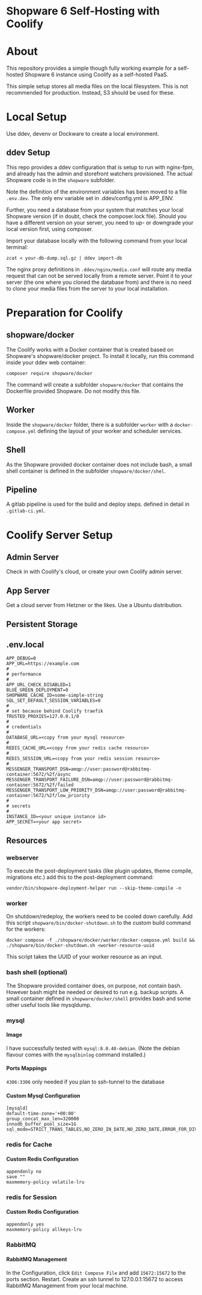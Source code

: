 Shopware 6 Self-Hosting with Coolify
====================================
# About
This repository provides a simple though fully working example
for a self-hosted Shopware 6 instance using Coolify as a self-hosted 
PaaS.

This simple setup stores all media files on the local filesystem.
This is not recommended for production. Instead, S3 should be used
for these.

# Local Setup
Use ddev, devenv or Dockware to create a local environment.

## ddev Setup
This repo provides a ddev configuration that is setup to run with
nginx-fpm, and already has the admin and storefront watchers
provisioned. The actual Shopware code is in the `shopware`
subfolder.

Note the definition of the environment variables has been moved
to a file `.env.dev`. The only env variable set in .ddev/config.yml
is APP_ENV.

Further, you need a database from your system that matches your
local Shopware version (if in doubt, check the composer.lock file).
Should you have a different version on your server, you need to
up- or downgrade your local version first, using composer.

Import your database locally with the following command from your
local terminal:

`zcat < your-db-dump.sql.gz | ddev import-db` 

The nginx proxy definitions in `.ddev/nginx/media.conf` will route
any media request that can not be served locally from a remote
server. Point it to your server 
(the one where you cloned the database from) and there is no need
to clone your media files from the server to your local installation.

# Preparation for Coolify
## shopware/docker
The Coolify works with a Docker container that is created based
on Shopware's shopware/docker project. To install it locally,
run this command inside your ddev web container:

`composer require shopware/docker`

The command will create a subfolder `shopware/docker` that contains
the Dockerfile provided Shopware. Do not modify this file.

## Worker
Inside the `shopware/docker` folder, there is a subfolder `worker`
with a `docker-compose.yml` defining the layout of your worker and
scheduler services.

## Shell
As the Shopware provided docker container does not include bash,
a small shell container is defined in the subfolder 
`shopware/docker/shel`.

## Pipeline
A gitlab pipeline is used for the build and deploy steps. defined
in detail in `.gitlab-ci.yml`.

# Coolify Server Setup
## Admin Server
Check in with Coolify's cloud, or create your own Coolify admin server.
## App Server
Get a cloud server from Hetzner or the likes. Use a Ubuntu distribution.

## Persistent Storage
## .env.local
```dotenv
APP_DEBUG=0
APP_URL=https://example.com
#
# performance
#
APP_URL_CHECK_DISABLED=1
BLUE_GREEN_DEPLOYMENT=0
SHOPWARE_CACHE_ID=some-simple-string
SQL_SET_DEFAULT_SESSION_VARIABLES=0
#
# set because behind Coolify traefik
TRUSTED_PROXIES=127.0.0.1/0
#
# credentials
#
DATABASE_URL=<copy from your mysql resource>
#
REDIS_CACHE_URL=<copy from your redis cache resource>
#
REDIS_SESSION_URL=<copy from your redis session resource>
#
MESSENGER_TRANSPORT_DSN=amqp://user:password@rabbitmq-container:5672/%2f/async
MESSENGER_TRANSPORT_FAILURE_DSN=amqp://user:password@rabbitmq-container:5672/%2f/failed
MESSENGER_TRANSPORT_LOW_PRIORITY_DSN=amqp://user:password@rabbitmq-container:5672/%2f/low_priority
#
# secrets
#
INSTANCE_ID=<your unique instance id>
APP_SECRET=<your app secret>
```
## Resources
### webserver
To execute the post-deployment tasks (like plugin updates, theme compile, migrations etc.) add this to the 
post-deployment command:

`vendor/bin/shopware-deployment-helper run --skip-theme-compile -n`
### worker
On shutdown/redeploy, the workers need to be cooled down carefully. Add this script `shopware/bin/docker-shutdown.sh` to
the custom build command for the workers:

`docker compose -f ./shopware/docker/worker/docker-compose.yml build && ./shopware/bin/docker-shutdown.sh <worker-resource-uuid`

This script takes the UUID of your worker resource as an input.
### bash shell (optional)
The Shopware provided container does, on purpose, not contain bash.
However bash might be needed or desired to run e.g. backup scripts.
A small container defined in `shopware/docker/shell` provides bash
and some other useful tools like mysqldump.
### mysql
#### Image
I have successfully tested with `mysql:8.0.40-debian`. 
(Note the debian flavour comes with the `mysqlbinlog` command installed.)
#### Ports Mappings
`4306:3306` only needed if you plan to ssh-tunnel to the database
#### Custom Mysql Configuration
```text
[mysqld]
default-time-zone='+00:00'
group_concat_max_len=320000
innodb_buffer_pool_size=1G
sql_mode=STRICT_TRANS_TABLES,NO_ZERO_IN_DATE,NO_ZERO_DATE,ERROR_FOR_DIVISION_BY_ZERO,NO_ENGINE_SUBSTITUTION
```
### redis for Cache
#### Custom Redis Configuration
```text
appendonly no
save ""
maxmemory-policy volatile-lru
```
### redis for Session
#### Custom Redis Configuration
```text
appendonly yes
maxmemory-policy allkeys-lru
```

### RabbitMQ
#### RabbitMQ Management
In the Configuration, click `Edit Compose File` and add `15672:15672`
to the ports section. Restart.
Create an ssh tunnel to 127.0.0.1:15672 to access RabbitMQ Management
from your local machine.